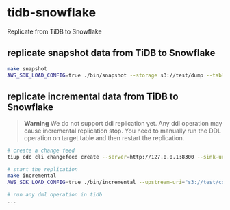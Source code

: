 # tidb-snowflake
Replicate from TiDB to Snowflake

## replicate snapshot data from TiDB to Snowflake

```bash
make snapshot
AWS_SDK_LOAD_CONFIG=true ./bin/snapshot --storage s3://test/dump --table <database_name>.<table_name> --snowflake.account-id <organization>-<account> --snowflake.user <use_name> --snowflake.pass <password> --snowflake.database <database> --snowflake.schema <schema>
```

## replicate incremental data from TiDB to Snowflake

> **Warning**
> We do not support ddl replication yet. Any ddl operation may cause incremental replication stop. You need to manually run the DDL operation on target table and then restart the replication.

```bash
# create a change feed
tiup cdc cli changefeed create --server=http://127.0.0.1:8300 --sink-uri="s3://test/cdc?protocol=csv&flush-interval=5m&file-size=268435456"

# start the replication
make incremental
AWS_SDK_LOAD_CONFIG=true ./bin/incremental --upstream-uri="s3://test/cdc?protocol=csv&flush-interval=5m&file-size=268435456" --downstream-uri="<use_name>:<password>@<organization>-<account>/<database>/<schema>?warehouse=<warehouse>"

# run any dml operation in tidb
...
```

